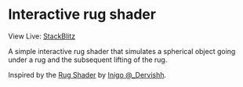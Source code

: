 # Interactive rug shader

View Live: [StackBlitz](https://demo2025interactiverug-en3a--5173--55edb8f4.local-credentialless.webcontainer.io/)

A simple interactive rug shader that simulates a spherical object going under a rug and the subsequent lifting of the rug.

Inspired by the [Rug Shader](https://80.lv/articles/learn-how-to-make-interactive-rug-with-unity-s-shader-graph) by [Inigo @\_Dervishh](https://x.com/_Dervishh).
